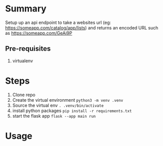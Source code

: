 # Summary

Setup up an api endpoint to take a websites url (eg: https://someapp.com/catalog/app/lists) and returns an encoded URL such as https://someapp.com/GeAi9P

## Pre-requisites

1. virtualenv

# Steps

1. Clone repo
2. Create the virtual environment
    `python3 -m venv .venv`
3. Source the virtual env
    `. .venv/bin/activate`
4. install python packages
    `pip install -r requirements.txt`
5. start the flask app
    `flask --app main run`


# Usage
